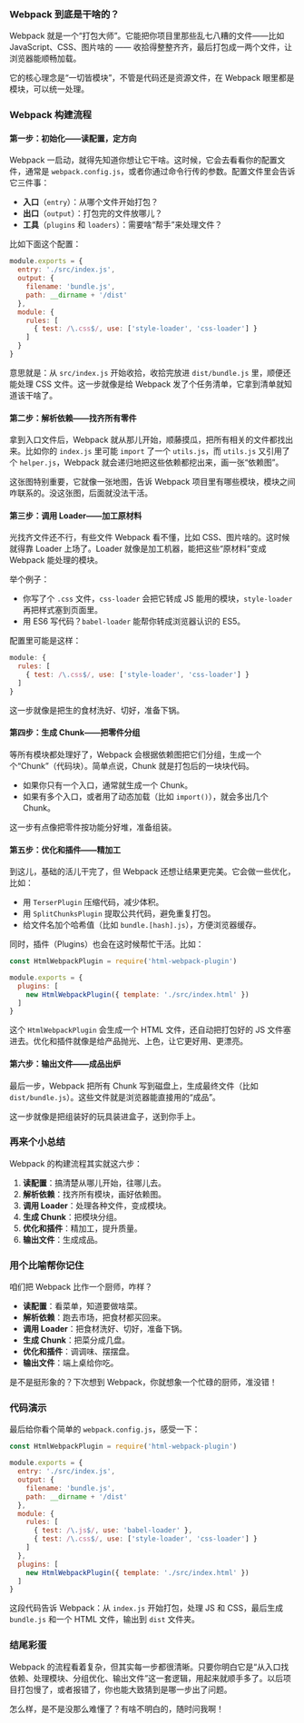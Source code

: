 ### Webpack 到底是干啥的？
Webpack 就是一个“打包大师”。它能把你项目里那些乱七八糟的文件——比如 JavaScript、CSS、图片啥的 —— 收拾得整整齐齐，最后打包成一两个文件，让浏览器能顺畅加载。

它的核心理念是“一切皆模块”，不管是代码还是资源文件，在 Webpack 眼里都是模块，可以统一处理。



### Webpack 构建流程
#### **第一步：初始化——读配置，定方向**
Webpack 一启动，就得先知道你想让它干啥。这时候，它会去看看你的配置文件，通常是 `webpack.config.js`，或者你通过命令行传的参数。配置文件里会告诉它三件事：
- **入口**（`entry`）：从哪个文件开始打包？
- **出口**（`output`）：打包完的文件放哪儿？
- **工具**（`plugins` 和 `loaders`）：需要啥“帮手”来处理文件？

比如下面这个配置：
```javascript
module.exports = {
  entry: './src/index.js',
  output: {
    filename: 'bundle.js',
    path: __dirname + '/dist'
  },
  module: {
    rules: [
      { test: /\.css$/, use: ['style-loader', 'css-loader'] }
    ]
  }
}
```
意思就是：从 `src/index.js` 开始收拾，收拾完放进 `dist/bundle.js` 里，顺便还能处理 CSS 文件。这一步就像是给 Webpack 发了个任务清单，它拿到清单就知道该干啥了。



#### **第二步：解析依赖——找齐所有零件**
拿到入口文件后，Webpack 就从那儿开始，顺藤摸瓜，把所有相关的文件都找出来。比如你的 `index.js` 里可能 `import` 了一个 `utils.js`，而 `utils.js` 又引用了个 `helper.js`，Webpack 就会递归地把这些依赖都挖出来，画一张“依赖图”。

这张图特别重要，它就像一张地图，告诉 Webpack 项目里有哪些模块，模块之间咋联系的。没这张图，后面就没法干活。



#### **第三步：调用 Loader——加工原材料**
光找齐文件还不行，有些文件 Webpack 看不懂，比如 CSS、图片啥的。这时候就得靠 Loader 上场了。Loader 就像是加工机器，能把这些“原材料”变成 Webpack 能处理的模块。

举个例子：
- 你写了个 `.css` 文件，`css-loader` 会把它转成 JS 能用的模块，`style-loader` 再把样式塞到页面里。
- 用 ES6 写代码？`babel-loader` 能帮你转成浏览器认识的 ES5。

配置里可能是这样：
```javascript
module: {
  rules: [
    { test: /\.css$/, use: ['style-loader', 'css-loader'] }
  ]
}
```
这一步就像是把生的食材洗好、切好，准备下锅。



#### **第四步：生成 Chunk——把零件分组**
等所有模块都处理好了，Webpack 会根据依赖图把它们分组，生成一个个“Chunk”（代码块）。简单点说，Chunk 就是打包后的一块块代码。

- 如果你只有一个入口，通常就生成一个 Chunk。
- 如果有多个入口，或者用了动态加载（比如 `import()`），就会多出几个 Chunk。

这一步有点像把零件按功能分好堆，准备组装。



#### **第五步：优化和插件——精加工**
到这儿，基础的活儿干完了，但 Webpack 还想让结果更完美。它会做一些优化，比如：
- 用 `TerserPlugin` 压缩代码，减少体积。
- 用 `SplitChunksPlugin` 提取公共代码，避免重复打包。
- 给文件名加个哈希值（比如 `bundle.[hash].js`），方便浏览器缓存。

同时，插件（Plugins）也会在这时候帮忙干活。比如：
```javascript
const HtmlWebpackPlugin = require('html-webpack-plugin')

module.exports = {
  plugins: [
    new HtmlWebpackPlugin({ template: './src/index.html' })
  ]
}
```
这个 `HtmlWebpackPlugin` 会生成一个 HTML 文件，还自动把打包好的 JS 文件塞进去。优化和插件就像是给产品抛光、上色，让它更好用、更漂亮。



#### **第六步：输出文件——成品出炉**
最后一步，Webpack 把所有 Chunk 写到磁盘上，生成最终文件（比如 `dist/bundle.js`）。这些文件就是浏览器能直接用的“成品”。

这一步就像是把组装好的玩具装进盒子，送到你手上。



### 再来个小总结
Webpack 的构建流程其实就这六步：
1. **读配置**：搞清楚从哪儿开始，往哪儿去。
2. **解析依赖**：找齐所有模块，画好依赖图。
3. **调用 Loader**：处理各种文件，变成模块。
4. **生成 Chunk**：把模块分组。
5. **优化和插件**：精加工，提升质量。
6. **输出文件**：生成成品。





### 用个比喻帮你记住

咱们把 Webpack 比作一个厨师，咋样？
- **读配置**：看菜单，知道要做啥菜。
- **解析依赖**：跑去市场，把食材都买回来。
- **调用 Loader**：把食材洗好、切好，准备下锅。
- **生成 Chunk**：把菜分成几盘。
- **优化和插件**：调调味、摆摆盘。
- **输出文件**：端上桌给你吃。

是不是挺形象的？下次想到 Webpack，你就想象一个忙碌的厨师，准没错！



### 代码演示
最后给你看个简单的 `webpack.config.js`，感受一下：
```javascript
const HtmlWebpackPlugin = require('html-webpack-plugin')

module.exports = {
  entry: './src/index.js',
  output: {
    filename: 'bundle.js',
    path: __dirname + '/dist'
  },
  module: {
    rules: [
      { test: /\.js$/, use: 'babel-loader' },
      { test: /\.css$/, use: ['style-loader', 'css-loader'] }
    ]
  },
  plugins: [
    new HtmlWebpackPlugin({ template: './src/index.html' })
  ]
}
```
这段代码告诉 Webpack：从 `index.js` 开始打包，处理 JS 和 CSS，最后生成 `bundle.js` 和一个 HTML 文件，输出到 `dist` 文件夹。



### 结尾彩蛋
Webpack 的流程看着复杂，但其实每一步都很清晰。只要你明白它是“从入口找依赖、处理模块、分组优化、输出文件”这一套逻辑，用起来就顺手多了。以后项目打包慢了，或者报错了，你也能大致猜到是哪一步出了问题。

怎么样，是不是没那么难懂了？有啥不明白的，随时问我啊！
